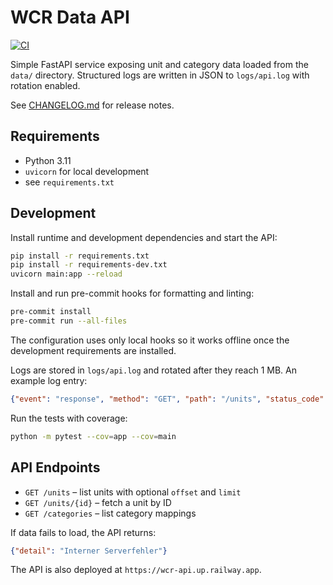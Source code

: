 # WCR Data API

[![CI](https://github.com/OWNER/wcr-data-api/actions/workflows/ci.yml/badge.svg)](https://github.com/OWNER/wcr-data-api/actions/workflows/ci.yml)

Simple FastAPI service exposing unit and category data loaded from the
`data/` directory. Structured logs are written in JSON to `logs/api.log`
with rotation enabled.

See [CHANGELOG.md](CHANGELOG.md) for release notes.

## Requirements

- Python 3.11
- `uvicorn` for local development
- see `requirements.txt`

## Development

Install runtime and development dependencies and start the API:

```bash
pip install -r requirements.txt
pip install -r requirements-dev.txt
uvicorn main:app --reload
```

Install and run pre-commit hooks for formatting and linting:

```bash
pre-commit install
pre-commit run --all-files
```

The configuration uses only local hooks so it works offline once the
development requirements are installed.

Logs are stored in `logs/api.log` and rotated after they reach 1&nbsp;MB.
An example log entry:

```json
{"event": "response", "method": "GET", "path": "/units", "status_code": 200}
```

Run the tests with coverage:

```bash
python -m pytest --cov=app --cov=main
```

## API Endpoints

- `GET /units` – list units with optional `offset` and `limit`
- `GET /units/{id}` – fetch a unit by ID
- `GET /categories` – list category mappings

If data fails to load, the API returns:

```json
{"detail": "Interner Serverfehler"}
```

The API is also deployed at `https://wcr-api.up.railway.app`.
